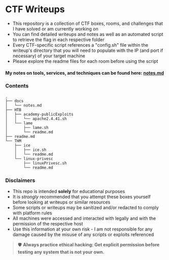 CTF Writeups
============

- This repository is a collection of CTF boxes, rooms, and challenges that I have solved or am currently working on
- You can find detailed writeups and notes as well as an automated script to retrieve the flag in each respective folder
- Every CTF-specific script references a "config.sh" file within the writeup's directory that you will need to populate with the IP (and port if necessary) of your target machine
- Please explore the readme files for each room before using the script

#### My notes on tools, services, and techniques can be found here: **[notes.md](docs/notes.md)**


### Contents

```
.
├── docs
│   └── notes.md
├── HTB
│   ├── academy-publicExploits
│   │   └── apache2.4.41.sh
│   └── lame
│       ├── lame.sh
│       └── readme.md
├── readme.md
└── THM
    ├── ice
    │   ├── ice.sh
    │   └── readme.md
    └── linux-privesc
        ├── linuxPrivesc.sh
        └── readme.md
```

### Disclaimers

- This repo is intended **solely** for educational purposes
- It is *strongly* recommended that you attempt these boxes yourself before looking at writeups or similar resources
- Some scripts or writeups may be sanitized and/or redacted to comply with platform rules
- All machines were accessed and interacted with legally and with the permission of the respective host
- Use this information at your own risk - I am not responsible for any damage caused by the misuse of any scripts or exploits referenced

> 🛡️ **Always practice ethical hacking: Get explicit permission before testing any system that is not your own.**